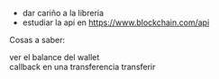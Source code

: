 - dar cariño a la libreria
- estudiar la api en https://www.blockchain.com/api

Cosas a saber:

ver el balance del wallet   
callback en una transferencia
transferir
